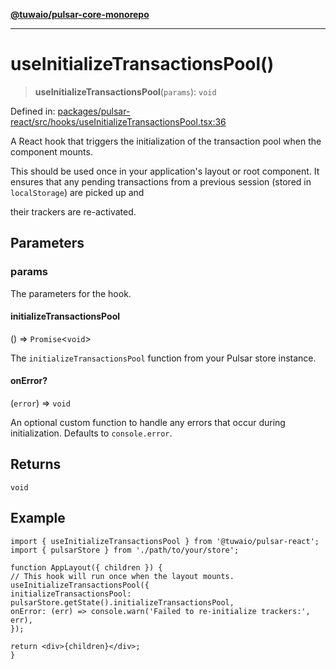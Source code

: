 [**@tuwaio/pulsar-core-monorepo**](../../../README.md)

***

# useInitializeTransactionsPool()

> **useInitializeTransactionsPool**(`params`): `void`

Defined in: [packages/pulsar-react/src/hooks/useInitializeTransactionsPool.tsx:36](https://github.com/TuwaIO/pulsar-core/blob/dfb2aa0df327a6529b66438eddc904a06e73d43a/packages/pulsar-react/src/hooks/useInitializeTransactionsPool.tsx#L36)

A React hook that triggers the initialization of the transaction pool when the component mounts.

This should be used once in your application's layout or root component. It ensures that any
pending transactions from a previous session (stored in `localStorage`) are picked up and

their trackers are re-activated.

## Parameters

### params

The parameters for the hook.

#### initializeTransactionsPool

() => `Promise`\<`void`\>

The `initializeTransactionsPool` function from your Pulsar store instance.

#### onError?

(`error`) => `void`

An optional custom function to handle any errors that occur during initialization. Defaults to `console.error`.

## Returns

`void`

## Example

```tsx
import { useInitializeTransactionsPool } from '@tuwaio/pulsar-react';
import { pulsarStore } from './path/to/your/store';

function AppLayout({ children }) {
// This hook will run once when the layout mounts.
useInitializeTransactionsPool({
initializeTransactionsPool: pulsarStore.getState().initializeTransactionsPool,
onError: (err) => console.warn('Failed to re-initialize trackers:', err),
});

return <div>{children}</div>;
}
```
